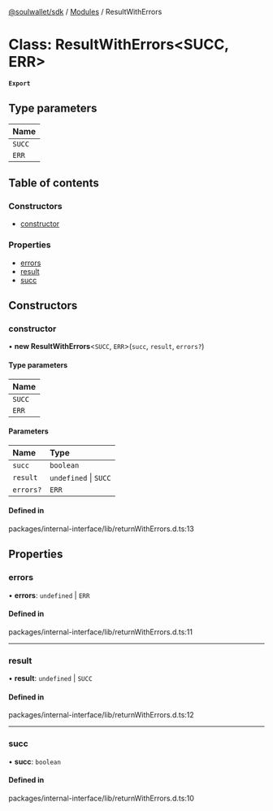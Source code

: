 [@soulwallet/sdk](../README.md) / [Modules](../modules.md) / ResultWithErrors

# Class: ResultWithErrors<SUCC, ERR\>

**`Export`**

## Type parameters

| Name |
| :------ |
| `SUCC` |
| `ERR` |

## Table of contents

### Constructors

- [constructor](ResultWithErrors.md#constructor)

### Properties

- [errors](ResultWithErrors.md#errors)
- [result](ResultWithErrors.md#result)
- [succ](ResultWithErrors.md#succ)

## Constructors

### constructor

• **new ResultWithErrors**<`SUCC`, `ERR`\>(`succ`, `result`, `errors?`)

#### Type parameters

| Name |
| :------ |
| `SUCC` |
| `ERR` |

#### Parameters

| Name | Type |
| :------ | :------ |
| `succ` | `boolean` |
| `result` | `undefined` \| `SUCC` |
| `errors?` | `ERR` |

#### Defined in

packages/internal-interface/lib/returnWithErrors.d.ts:13

## Properties

### errors

• **errors**: `undefined` \| `ERR`

#### Defined in

packages/internal-interface/lib/returnWithErrors.d.ts:11

___

### result

• **result**: `undefined` \| `SUCC`

#### Defined in

packages/internal-interface/lib/returnWithErrors.d.ts:12

___

### succ

• **succ**: `boolean`

#### Defined in

packages/internal-interface/lib/returnWithErrors.d.ts:10
